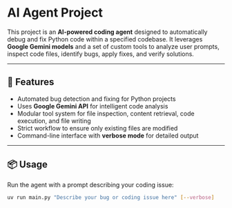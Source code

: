# AI Agent Project

This project is an **AI-powered coding agent** designed to automatically debug and fix Python code within a specified codebase. It leverages **Google Gemini models** and a set of custom tools to analyze user prompts, inspect code files, identify bugs, apply fixes, and verify solutions.

---

## 🚀 Features
- Automated bug detection and fixing for Python projects  
- Uses **Google Gemini API** for intelligent code analysis  
- Modular tool system for file inspection, content retrieval, code execution, and file writing  
- Strict workflow to ensure only existing files are modified  
- Command-line interface with **verbose mode** for detailed output  

---

## 📦 Usage
Run the agent with a prompt describing your coding issue:

```bash
uv run main.py "Describe your bug or coding issue here" [--verbose]
